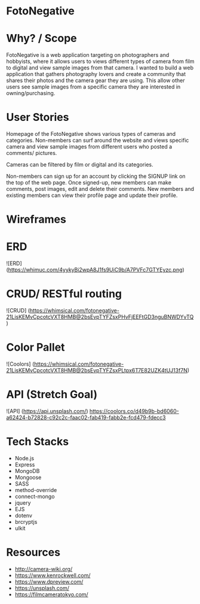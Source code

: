 # FotoNegative

# Why? / Scope
FotoNegative is a web application targeting on photographers and hobbyists, where it allows users to views different types of camera from film to digital and view sample images from that camera. I wanted to build a web application that gathers photography lovers and create a community that shares their photos and the camera gear they are using. This allow other users see sample images from a specific camera they are interested in owning/purchasing. 

# User Stories
Homepage of the FotoNegative shows various types of cameras and categories. Non-members can surf around the website and views specific camera and view sample images from different users who posted a comments/ pictures. 

Cameras can be filtered by film or digital and its categories. 

Non-members can sign up for an account by clicking the SIGNUP link on the top of the web page. Once signed-up, new members can make comments, post images, edit and delete their comments. New members and existing members can view their profile page and update their profile. 

# Wireframes

# ERD
![ERD] (https://whimuc.com/4yykyBi2wpA8J1fs9UiC9b/A7PVFc7GTYEyzc.png)

# CRUD/ RESTful routing
![CRUD] (https://whimsical.com/fotonegative-21LisKEMvCpcotcVXT8HMB@2bsEvpTYFZsxPHvFjEEFtGD3nguBNWDYvTQ)

# Color Pallet
![Coolors] (https://whimsical.com/fotonegative-21LisKEMvCpcotcVXT8HMB@2bsEvpTYFZsxPLtpx6T7E82UZK4tUJ13f7N)

# API (Stretch Goal)
![API] (https://api.unsplash.com/)
https://coolors.co/d49b9b-bd6060-a62424-b72828-c92c2c-faac02-fab419-fabb2e-fcd479-fdecc3

# Tech Stacks

- Node.js
- Express
- MongoDB 
- Mongoose
- SASS
- method-override
- connect-mongo
- jquery
- EJS
- dotenv
- brcryptjs
- ulkit

# Resources
- http://camera-wiki.org/
- https://www.kenrockwell.com/
- https://www.dpreview.com/
- https://unsplash.com/
- https://filmcameratokyo.com/

